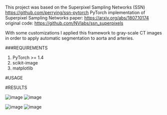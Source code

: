 This project was based on the Superpixel Sampling Networks (SSN) https://github.com/perrying/ssn-pytorch
PyTorch implementation of Superpixel Sampling Networks
paper: https://arxiv.org/abs/1807.10174
original code: https://github.com/NVlabs/ssn_superpixels


With some customizations I applied this framework to gray-scale CT images in order to apply automatic segmentation to aorta and arteries. 

###REQUIREMENTS
1. PyTorch >= 1.4
2. scikit-image
3. matplotlib

#USAGE


#RESULTS



![image](https://user-images.githubusercontent.com/81852029/204155125-10f3fa29-a85f-4863-981a-cf093f3996e4.png)
![image](https://user-images.githubusercontent.com/81852029/204155112-6a83789d-eae2-4d37-9218-2ce5e9c0b123.png)




![image](https://user-images.githubusercontent.com/81852029/204155340-e74f426a-3818-47f0-9687-999e6cc73f1d.png)
![image](https://user-images.githubusercontent.com/81852029/204155341-abf8aa3b-e8a9-49c4-873d-b106eb46b3f4.png)

